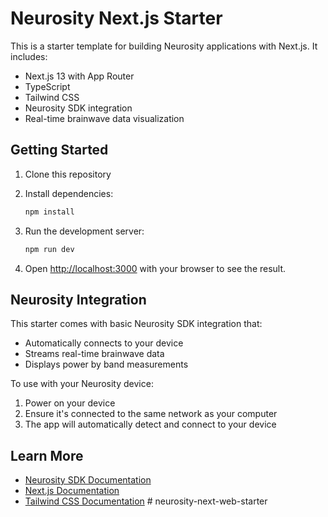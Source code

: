 # Neurosity Next.js Starter

This is a starter template for building Neurosity applications with Next.js. It includes:

- Next.js 13 with App Router
- TypeScript
- Tailwind CSS
- Neurosity SDK integration
- Real-time brainwave data visualization

## Getting Started

1. Clone this repository
2. Install dependencies:
   ```bash
   npm install
   ```

3. Run the development server:
   ```bash
   npm run dev
   ```

4. Open [http://localhost:3000](http://localhost:3000) with your browser to see the result.

## Neurosity Integration

This starter comes with basic Neurosity SDK integration that:
- Automatically connects to your device
- Streams real-time brainwave data
- Displays power by band measurements

To use with your Neurosity device:
1. Power on your device
2. Ensure it's connected to the same network as your computer
3. The app will automatically detect and connect to your device

## Learn More

- [Neurosity SDK Documentation](https://docs.neurosity.co)
- [Next.js Documentation](https://nextjs.org/docs)
- [Tailwind CSS Documentation](https://tailwindcss.com/docs) # neurosity-next-web-starter

